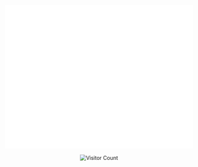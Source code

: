<div align="center">

![Metrics](/github-metrics.svg)

![Visitor Count](https://profile-counter.glitch.me/Neptune650/count.svg)

</div>
